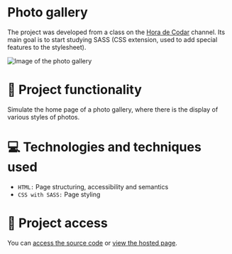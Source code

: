 # Photo gallery

The project was developed from a class on the [Hora de Codar](https://www.youtube.com/@MatheusBattisti) channel. Its main goal is to start studying SASS (CSS extension, used to add special features to the stylesheet).

![Image of the photo gallery](https://user-images.githubusercontent.com/96635074/209747141-f25755be-e9d4-417f-854f-866969011e44.png)

# 🔨 Project functionality
Simulate the home page of a photo gallery, where there is the display of various styles of photos.

# 💻 Technologies and techniques used 
* `HTML:` Page structuring, accessibility and semantics
* `CSS with SASS:` Page styling

# 📁 Project access
You can [access the source code](https://github.com/ArturColen/Gallery) or [view the hosted page](https://arturcolen.github.io/Gallery/).
